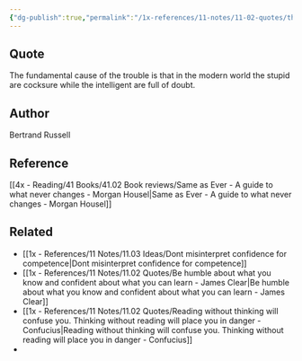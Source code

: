 ```yaml
---
{"dg-publish":true,"permalink":"/1x-references/11-notes/11-02-quotes/the-fundamental-cause-of-the-trouble-is-that-in-the-modern-world-the-stupid-are-cocksure-while-the-intelligent-are-full-of-doubt-bertrand-russell/","title":"The fundamental cause of the trouble is that in the modern world the stupid are cocksure while the intelligent are full of doubt - Bertrand Russell","created":"2025-06-27T23:28:59.547+03:00","updated":"2025-06-28T01:12:03.476+03:00"}
---
```



## Quote
The fundamental cause of the trouble is that in the modern world the stupid are cocksure while the intelligent are full of doubt. 

## Author
Bertrand Russell

## Reference
[[4x - Reading/41 Books/41.02 Book reviews/Same as Ever - A guide to what never changes - Morgan Housel\|Same as Ever - A guide to what never changes - Morgan Housel]]

## Related
- [[1x - References/11 Notes/11.03 Ideas/Dont misinterpret confidence for competence\|Dont misinterpret confidence for competence]]
- [[1x - References/11 Notes/11.02 Quotes/Be humble about what you know and confident about what you can learn - James Clear\|Be humble about what you know and confident about what you can learn - James Clear]]
- [[1x - References/11 Notes/11.02 Quotes/Reading without thinking will confuse you. Thinking without reading will place you in danger - Confucius\|Reading without thinking will confuse you. Thinking without reading will place you in danger - Confucius]]
- 